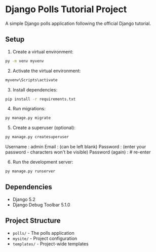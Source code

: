 # Django Polls Tutorial Project

A simple Django polls application following the official Django tutorial.

## Setup

1. Create a virtual environment:
```bash
py -m venv myvenv
```

2. Activate the virtual environment:
```bash
myvenv\Scripts\activate
```

3. Install dependencies:
```bash
pip install -r requirements.txt
```

4. Run migrations:
```bash
py manage.py migrate
```

5. Create a superuser (optional):
```bash
py manage.py createsuperuser
```
Username : admin
Email : (can be left blank)
Password : (enter your password - characters won't be visible)
Password (again) : # re-enter


6. Run the development server:
```bash
py manage.py runserver
```

## Dependencies

- Django 5.2
- Django Debug Toolbar 5.1.0

## Project Structure

- `polls/` - The polls application
- `mysite/` - Project configuration
- `templates/` - Project-wide templates
